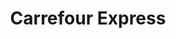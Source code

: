---
title: "Carrefour Express"
url: /ciudad-autonoma-de-buenos-aires/carrefour-express-avenida-cabildo-2/
shop: comodidad
---